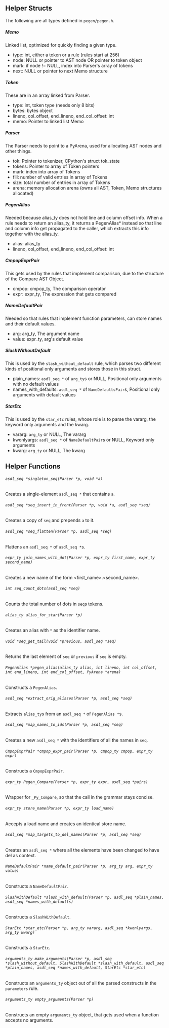 Helper Structs
--------------

The following are all types defined in `pegen/pegen.h`.

##### Memo

Linked list, optimized for quickly finding a given type.

- type: int, either a token or a rule (rules start at 256)
- node: NULL or pointer to AST node OR pointer to token object
- mark: if node != NULL, index into Parser's array of tokens
- next: NULL or pointer to next Memo structure

##### Token

These are in an array linked from Parser.

- type: int, token type (needs only 8 bits)
- bytes: bytes object
- lineno, col_offset, end_lineno, end_col_offset: int
- memo: Pointer to linked list Memo

##### Parser

The Parser needs to point to a PyArena, used for allocating AST nodes and
other things.

- tok: Pointer to tokenizer, CPython's struct tok_state
- tokens: Pointer to array of Token pointers
- mark: index into array of Tokens
- fill: number of valid entries in array of Tokens
- size: total number of entries in array of Tokens
- arena: memory allocation arena (owns all AST, Token, Memo structures allocated)

##### PegenAlias

Needed because alias_ty does not hold line and column offset info.
When a rule needs to return an alias_ty, it returns a PegenAlias*
instead so that line and column info get propagated to the caller,
which extracts this info together with the alias_ty.

- alias: alias_ty
- lineno, col_offset, end_lineno, end_col_offset: int

##### CmpopExprPair

This gets used by the rules that implement comparison, due to the
structure of the Compare AST Object.

- cmpop: cmpop_ty, The comparison operator
- expr: expr_ty, The expression that gets compared

##### NameDefaultPair

Needed so that rules that implement function parameters, can store
names and their default values.

- arg: arg_ty, The argument name
- value: expr_ty, arg's default value

##### SlashWithoutDefault

This is used by the `slash_without_default` rule, which parses two
different kinds of positional only arguments and stores those in this
struct.

- plain_names: `asdl_seq *` of `arg_ty`s or NULL, Positional only
  arguments with no default values
- names_with_defaults: `asdl_seq *` of `NameDefaultsPair`s, Positional
  only arguments with default values

##### StarEtc

This is used by the `star_etc` rules, whose role is to parse the vararg,
the keyword only arguments and the kwarg.

- vararg: `arg_ty` or NULL, The vararg
- kwonlyargs: `asdl_seq *` of `NameDefaultPair`s or NULL, Keyword only arguments
- kwarg: `arg_ty` or NULL, The kwarg


Helper Functions
----------------

###### `asdl_seq *singleton_seq(Parser *p, void *a)`
Creates a single-element `asdl_seq *` that contains `a`.

###### `asdl_seq *seq_insert_in_front(Parser *p, void *a, asdl_seq *seq)`
Creates a copy of `seq` and prepends `a` to it.

###### `asdl_seq *seq_flatten(Parser *p, asdl_seq *seq)`
Flattens an `asdl_seq *` of `asdl_seq *`s.

###### `expr_ty join_names_with_dot(Parser *p, expr_ty first_name, expr_ty second_name)`
Creates a new name of the form <first_name>.<second_name>.

###### `int seq_count_dots(asdl_seq *seq)`
Counts the total number of dots in `seq`s tokens.

###### `alias_ty alias_for_star(Parser *p)`
Creates an alias with `*` as the identifier name.

###### `void *seq_get_tail(void *previous, asdl_seq *seq)`
Returns the last element of `seq` or `previous` if `seq` is empty.

###### `PegenAlias *pegen_alias(alias_ty alias, int lineno, int col_offset, int end_lineno, int end_col_offset, PyArena *arena)`
Constructs a `PegenAlias`.

###### `asdl_seq *extract_orig_aliases(Parser *p, asdl_seq *seq)`
Extracts `alias_ty`s from an `asdl_seq *` of `PegenAlias *`s.

###### `asdl_seq *map_names_to_ids(Parser *p, asdl_seq *seq)`
Creates a new `asdl_seq *` with the identifiers of all the names in `seq`.

###### `CmpopExprPair *cmpop_expr_pair(Parser *p, cmpop_ty cmpop, expr_ty expr)`
Constructs a `CmpopExprPair`.

###### `expr_ty Pegen_Compare(Parser *p, expr_ty expr, asdl_seq *pairs)`
Wrapper for `_Py_Compare`, so that the call in the grammar stays concise.

###### `expr_ty store_name(Parser *p, expr_ty load_name)`
Accepts a load name and creates an identical store name.

###### `asdl_seq *map_targets_to_del_names(Parser *p, asdl_seq *seq)`
Creates an `asdl_seq *` where all the elements have been changed to have del as context.

###### `NameDefaultPair *name_default_pair(Parser *p, arg_ty arg, expr_ty value)`
Constructs a `NameDefaultPair`.

###### `SlashWithDefault *slash_with_default(Parser *p, asdl_seq *plain_names, asdl_seq *names_with_defaults)`
Constructs a `SlashWithDefault`.

###### `StarEtc *star_etc(Parser *p, arg_ty vararg, asdl_seq *kwonlyargs, arg_ty kwarg)`
Constructs a `StarEtc`.

###### `arguments_ty make_arguments(Parser *p, asdl_seq *slash_without_default, SlashWithDefault *slash_with_default, asdl_seq *plain_names, asdl_seq *names_with_default, StarEtc *star_etc)`
Constructs an `arguments_ty` object out of all the parsed constructs in the `parameters` rule.

###### `arguments_ty empty_arguments(Parser *p)`
Constructs an empty `arguments_ty` object, that gets used when a function accepts no arguments.

